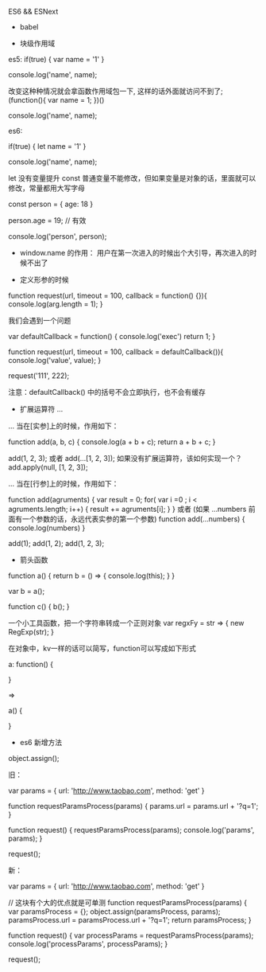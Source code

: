 ES6 && ESNext

- babel

- 块级作用域

es5:
if(true) { 
    var name = '1'
}

console.log('name', name);

<!-- name 1 -->

改变这种种情况就会拿函数作用域包一下, 这样的话外面就访问不到了;
(function(){
    var name = 1;
})()

console.log('name', name);

es6:

if(true) { 
    let name = '1'
}

console.log('name', name);

let 没有变量提升
const 普通变量不能修改，但如果变量是对象的话，里面就可以修改，常量都用大写字母

const person = {
    age: 18
}

person.age = 19; // 有效

console.log('person', person);

<!-- 以上尽量不要这么用 -->


- window.name 的作用： 用户在第一次进入的时候出个大引导，再次进入的时候不出了

- 定义形参的时候

function request(url, timeout = 100, callback = function() {}){
    console.log(arg.length = 1);
}

我们会遇到一个问题

var defaultCallback = function() {
    console.log('exec')
    return 1;
}

function request(url, timeout = 100, callback = defaultCallback()){
    console.log('value', value);
}

request('111', 222);

注意：defaultCallback() 中的括号不会立即执行，也不会有缓存

- 扩展运算符  ... 
<!-- 偏语法类 -->

... 当在[实参]上的时候，作用如下：

function add(a, b, c) {
    console.log(a + b + c);
    return a + b + c;
}

add(1, 2, 3);
或者
add(...[1, 2, 3]);
如果没有扩展运算符，该如何实现一个？
add.apply(null, [1, 2, 3]);

... 当在[行参]上的时候，作用如下：
<!-- 如果我们调用的时候传入的参数不一定 -->
function add(agruments) {
    var result = 0;
    for( var i =0 ; i < agruments.length; i++) {
        result += agruments[i];
    }
}
或者 (如果 ...numbers 前面有一个参数的话，永远代表实参的第一个参数)
function add(...numbers) {
    console.log(numbers)
}

add(1);
add(1, 2);
add(1, 2, 3);

- 箭头函数

function a() {
    return b = () => {
        console.log(this);
        <!-- 箭头函数外部的函数 -->
    }
}

var b = a();

function c() {
    b();
}

一个小工具函数，把一个字符串转成一个正则对象
var regxFy = str => {
    new RegExp(str);
}

在对象中，kv一样的话可以简写，function可以写成如下形式

a: function() {

}

=>

a() {

}

- es6 新增方法

object.assign();

<!-- 不要直接改对象的引用，尽量使用函数式的情况，用新的对象和返回值的形式去承接 -->

旧：

var params = {
    url: 'http://www.taobao.com',
    method: 'get'
}

function requestParamsProcess(params) {
    params.url = params.url + '?q=1';
}

function request() {
    requestParamsProcess(params);
    console.log('params', params);
}

request();

新：

var params = {
    url: 'http://www.taobao.com',
    method: 'get'
}

// 这块有个大的优点就是可单测
function requestParamsProcess(params) {
    var paramsProcess = {};
    object.assign(paramsProcess, params);
    paramsProcess.url = paramsProcess.url + '?q=1';
    return paramsProcess;
}

function request() {
    var processParams = requestParamsProcess(params);
    console.log('processParams', processParams);
}

request();

